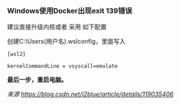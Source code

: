 ### Windows使用Docker出现exit 139错误

建议直接升级内核或者 采用 如下配置

创建C:\Users\(用户名)\.wslconfig，里面写入

`[wsl2]`

`kernelCommandLine = vsyscall=emulate`

**最后一步，重启电脑。** 

_来源 https://blog.csdn.net/i2blue/article/details/119035406_